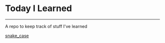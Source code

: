 # Today I Learned  
--- 
A repo to keep track of stuff I've learned

[snake_case](https://en.wikipedia.org/wiki/Snake_case)
